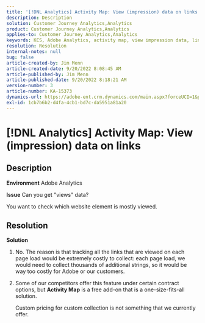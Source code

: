 ```yaml
---
title: '[!DNL Analytics] Activity Map: View (impression) data on links'
description: Description
solution: Customer Journey Analytics,Analytics
product: Customer Journey Analytics,Analytics
applies-to: Customer Journey Analytics,Analytics
keywords: KCS, Adobe Analytics, activity map, view impression data, links, views
resolution: Resolution
internal-notes: null
bug: false
article-created-by: Jim Menn
article-created-date: 9/20/2022 8:08:45 AM
article-published-by: Jim Menn
article-published-date: 9/20/2022 8:18:21 AM
version-number: 3
article-number: KA-15373
dynamics-url: https://adobe-ent.crm.dynamics.com/main.aspx?forceUCI=1&pagetype=entityrecord&etn=knowledgearticle&id=80e75a6f-bb38-ed11-9db1-0022480866ad
exl-id: 1cb7b6b2-d4fa-4cb1-bd7c-da5951a81a20
---
```

# [!DNL Analytics] Activity Map: View (impression) data on links

## Description


<b>Environment</b>
 Adobe Analytics

<b>Issue</b>
 Can you get "views" data?

You want to check which website element is mostly viewed.


## Resolution


<b>Solution</b>

1. No. The reason is that tracking all the links that are viewed on each page load would be extremely costly to collect: each page load, we would need to collect thousands of additional strings, so it would be way too costly for Adobe or our customers.
2. Some of our competitors offer this feature under certain contract options, but <b>Activity Map</b> is a free add-on that is a one-size-fits-all solution.

    Custom pricing for custom collection is not something that we currently offer.
